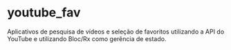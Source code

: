 # youtube_fav
 Aplicativos de pesquisa de vídeos e seleção de favoritos utilizando a API do YouTube e utilizando Bloc/Rx como gerência de estado.
